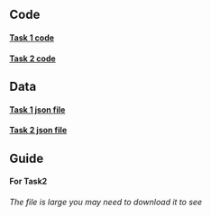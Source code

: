 ## Code
#### [Task 1 code](https://github.com/kevin000001505/PPT_Scraping/blob/main/ppt_scrapy/ppt_scrapy/spiders/scrapy_doc.py)
#### [Task 2 code](https://github.com/kevin000001505/PPT_Scraping/blob/main/ppt_scrapy/ppt_scrapy/spiders/scrapy_doc2.py)

## Data
#### [Task 1 json file](https://github.com/kevin000001505/PPT_Scraping/blob/main/ppt_scrapy/task1_results.json)
#### [Task 2 json file](https://github.com/kevin000001505/PPT_Scraping/blob/main/ppt_scrapy/PPT_post_comment.json)


## Guide
#### For Task2
###### The file is large you may need to download it to see
